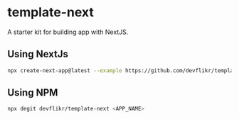 # template-next

A starter kit for building app with NextJS.

## Using NextJs

```bash
npx create-next-app@latest --example https://github.com/devflikr/template-next <APP_NAME>
```

## Using NPM

```bash
npx degit devflikr/template-next <APP_NAME>
```